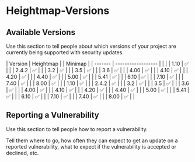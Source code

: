 # Heightmap-Versions

## Available Versions

Use this section to tell people about which versions of your project are
currently being supported with security updates.

| Version   | Heightmap          | | Minimap          |
| -------   | ------------------ | |		      |	
| 1.10      | :white_check_mark: | |
| 2.4.2     | :white_check_mark: | |
| 3.2       | :white_check_mark: | |
| 3.5       | :white_check_mark: | |
| 3.6       | :white_check_mark: | |
| 4.00      | :white_check_mark: | |
| 4.10      | :white_check_mark: | |
| 4.20      | :white_check_mark: | |
| 4.40      | :white_check_mark: | |
| 5.00      | :white_check_mark: | | 
| 5.41      | :white_check_mark: | |
| 6.10      | :white_check_mark: | |
| 7.10      | :white_check_mark: | |
| 7.40      | :white_check_mark: | |
| 8.00      | :white_check_mark: | |
| 1.10      | :white_check_mark: | |
| 2.4.2     | :white_check_mark: | |
| 3.2       | :white_check_mark: | |
| 3.5       | :white_check_mark: | |
| 3.6       | :white_check_mark: | |
| 4.00      | :white_check_mark: | |
| 4.10      | :white_check_mark: | |
| 4.20      | :white_check_mark: | |
| 4.40      | :white_check_mark: | |
| 5.00      | :white_check_mark: | |
| 5.41      | :white_check_mark: | |
| 6.10      | :white_check_mark: | |
| 7.10      | :white_check_mark: | |
| 7.40      | :white_check_mark: | |
| 8.00      | :white_check_mark: | |


## Reporting a Vulnerability

Use this section to tell people how to report a vulnerability.

Tell them where to go, how often they can expect to get an update on a
reported vulnerability, what to expect if the vulnerability is accepted or
declined, etc.
